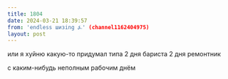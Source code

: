 ```yaml
---
title: 1804
date: 2024-03-21 18:39:57
from: 'endless шизing ⍼' (channel1162404975)
layout: post
---
```


или я хуйню какую-то придумал
типа
2 дня бариста
2 дня ремонтник

с каким-нибудь неполным рабочим днём
